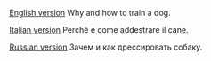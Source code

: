 [English version](./dogtraining_en.md)
Why and how to train a dog.

[Italian version](./addestratura_it.md)
Perché e come addestrare il cane.

[Russian version](./dressirovka_ru.md)
Зачем и как дрессировать собаку.

<script type="text/javascript" src="https://cdnjs.buymeacoffee.com/1.0.0/button.prod.min.js" data-name="bmc-button" data-slug="igrowing" data-color="#FFDD00" data-emoji=""  data-font="Cookie" data-text="Buy me a coffee" data-outline-color="#000000" data-font-color="#000000" data-coffee-color="#ffffff" ></script>

